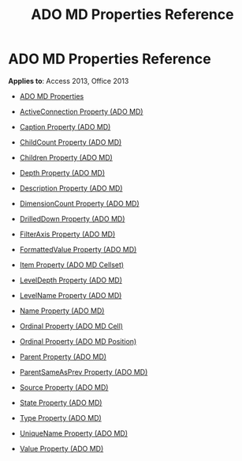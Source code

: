 ﻿---
title: ADO MD Properties Reference
TOCTitle: ADO MD Properties
ms:assetid: 170d5ec5-3274-44c2-adf9-c4dd311f45c2
ms:mtpsurl: https://msdn.microsoft.com/library/JJ248925(v=office.15)
ms:contentKeyID: 48543441
ms.date: 09/18/2015
mtps_version: v=office.15
---

# ADO MD Properties Reference


**Applies to**: Access 2013, Office 2013


  - [ADO MD Properties](ado-md-properties.md)

  - [ActiveConnection Property (ADO MD)](activeconnection-property-ado-md.md)

  - [Caption Property (ADO MD)](caption-property-ado-md.md)

  - [ChildCount Property (ADO MD)](childcount-property-ado-md.md)

  - [Children Property (ADO MD)](children-property-ado-md.md)

  - [Depth Property (ADO MD)](depth-property-ado-md.md)

  - [Description Property (ADO MD)](description-property-ado-md.md)

  - [DimensionCount Property (ADO MD)](dimensioncount-property-ado-md.md)

  - [DrilledDown Property (ADO MD)](drilleddown-property-ado-md.md)

  - [FilterAxis Property (ADO MD)](filteraxis-property-ado-md.md)

  - [FormattedValue Property (ADO MD)](formattedvalue-property-ado-md.md)

  - [Item Property (ADO MD Cellset)](item-property-ado-md-cellset.md)

  - [LevelDepth Property (ADO MD)](leveldepth-property-ado-md.md)

  - [LevelName Property (ADO MD)](levelname-property-ado-md.md)

  - [Name Property (ADO MD)](name-property-ado-md.md)

  - [Ordinal Property (ADO MD Cell)](ordinal-property-ado-md-cell.md)

  - [Ordinal Property (ADO MD Position)](ordinal-property-ado-md-position.md)

  - [Parent Property (ADO MD)](parent-property-ado-md.md)

  - [ParentSameAsPrev Property (ADO MD)](parentsameasprev-property-ado-md.md)

  - [Source Property (ADO MD)](source-property-ado-md.md)

  - [State Property (ADO MD)](state-property-ado-md.md)

  - [Type Property (ADO MD)](type-property-ado-md.md)

  - [UniqueName Property (ADO MD)](uniquename-property-ado-md.md)

  - [Value Property (ADO MD)](value-property-ado-md.md)

